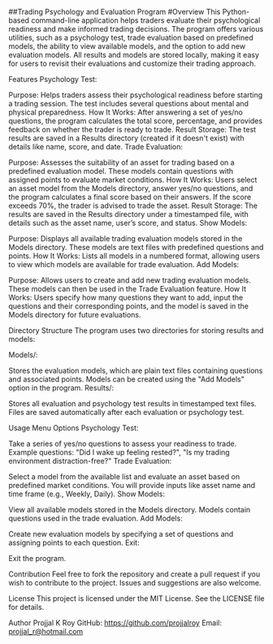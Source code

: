 ##Trading Psychology and Evaluation Program
#Overview
This Python-based command-line application helps traders evaluate their psychological readiness and make informed trading decisions. The program offers various utilities, such as a psychology test, trade evaluation based on predefined models, the ability to view available models, and the option to add new evaluation models. All results and models are stored locally, making it easy for users to revisit their evaluations and customize their trading approach.

Features
Psychology Test:

Purpose: Helps traders assess their psychological readiness before starting a trading session. The test includes several questions about mental and physical preparedness.
How It Works: After answering a set of yes/no questions, the program calculates the total score, percentage, and provides feedback on whether the trader is ready to trade.
Result Storage: The test results are saved in a Results directory (created if it doesn't exist) with details like name, score, and date.
Trade Evaluation:

Purpose: Assesses the suitability of an asset for trading based on a predefined evaluation model. These models contain questions with assigned points to evaluate market conditions.
How It Works: Users select an asset model from the Models directory, answer yes/no questions, and the program calculates a final score based on their answers. If the score exceeds 70%, the trader is advised to trade the asset.
Result Storage: The results are saved in the Results directory under a timestamped file, with details such as the asset name, user’s score, and status.
Show Models:

Purpose: Displays all available trading evaluation models stored in the Models directory. These models are text files with predefined questions and points.
How It Works: Lists all models in a numbered format, allowing users to view which models are available for trade evaluation.
Add Models:

Purpose: Allows users to create and add new trading evaluation models. These models can then be used in the Trade Evaluation feature.
How It Works: Users specify how many questions they want to add, input the questions and their corresponding points, and the model is saved in the Models directory for future evaluations.

Directory Structure
The program uses two directories for storing results and models:

Models/:

Stores the evaluation models, which are plain text files containing questions and associated points.
Models can be created using the "Add Models" option in the program.
Results/:

Stores all evaluation and psychology test results in timestamped text files.
Files are saved automatically after each evaluation or psychology test.

Usage
Menu Options
Psychology Test:

Take a series of yes/no questions to assess your readiness to trade.
Example questions: "Did I wake up feeling rested?", "Is my trading environment distraction-free?"
Trade Evaluation:

Select a model from the available list and evaluate an asset based on predefined market conditions.
You will provide inputs like asset name and time frame (e.g., Weekly, Daily).
Show Models:

View all available models stored in the Models directory. Models contain questions used in the trade evaluation.
Add Models:

Create new evaluation models by specifying a set of questions and assigning points to each question.
Exit:

Exit the program.

Contribution
Feel free to fork the repository and create a pull request if you wish to contribute to the project. Issues and suggestions are also welcome.

License
This project is licensed under the MIT License. See the LICENSE file for details.

Author
Projjal K Roy
GitHub: https://github.com/projjalroy
Email: projjal_r@hotmail.com

